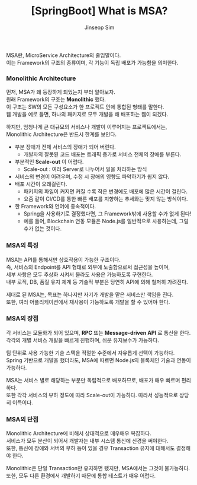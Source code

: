 ﻿---
layout: post
title: "[SpringBoot] What is MSA?"
categories: Springboot
tags: [java]
author:
  - Jinseop Sim
toc: true
---
MSA란, MicroService Architecture의 줄임말이다.  
이는 Framework의 구조의 종류이며, 각 기능이 독립 배포가 가능함을 의미한다.  

### Monolithic Architecture
먼저, MSA가 왜 등장하게 되었는지 부터 알아보자.  
원래 Framework의 구조는 __Monolithic__ 했다.  
이 구조는 SW의 모든 구성요소가 한 프로젝트 안에 통합된 형태를 말한다.  
웹 개발을 예로 들면, 하나의 패키지로 모두 개발을 해 배포하는 웹이 되겠다.  

하지만, 엄청나게 큰 대규모의 서비스나 개발이 이루어지는 프로젝트에서는,
Monolithic Architecture은 반드시 한계를 보인다.  

- 부분 장애가 전체 서비스의 장애가 되어 버린다.
  - 개발자의 잘못된 코드 배포는 트래픽 증가로 서비스 전체의 장애를 부른다.
- 부분적인 __Scale-out__ 이 어렵다.
  - Scale-out : 여러 Server로 나누어서 일을 처리하는 방식
- 서비스의 변경이 어려우며, 수정 시 장애의 영향도 파악하기가 쉽지 않다.
- 배포 시간이 오래걸린다.
  - 패키지의 파일이 커지면 커질 수록 작은 변경에도 배포에 많은 시간이 걸린다.
  - 요즘 같이 CI/CD를 통한 빠른 배포를 지향하는 추세와는 맞지 않는 방식이다.
- 한 Framework와 언어에 종속적이다.
  - Spring을 사용하기로 결정했다면, 그 Framework밖에 사용할 수가 없게 된다!
  - 예를 들어, Blockchain 연동 모듈은 Node.js를 일반적으로 사용하는데, 그럴 수가 없는 것이다.

### MSA의 특징
MSA는 API를 통해서만 상호작용이 가능한 구조이다.  
즉, 서비스의 Endpoint를 API 형태로 외부에 노출함으로써 접근성을 높이며,  
세부 사항은 모두 추상화 시켜서 몰라도 사용은 가능하도록 구현한다.  
내부 로직, DB, 품질 유지 체계 등 기술적 부분은 당연히 API에 의해 철저히 가려진다.  

제대로 된 MSA는, 목표는 하나지만 자기가 개발을 맡은 서비스만 책임을 진다.  
또한, 여러 어플리케이션에서 재사용이 가능하도록 개발을 할 수 있어야 한다.  

### MSA의 장점
각 서비스는 모듈화가 되어 있으며, __RPC__ 또는 __Message-driven API__ 로 통신을 한다.  
각각의 개별 서비스 개발을 빠르게 진행하며, 쉬운 유지보수가 가능하다.  

팀 단위로 사용 가능한 기술 스택을 적절한 수준에서 자유롭게 선택이 가능하다.  
Spring 기반으로 개발을 했더라도, MSA에 따르면 Node.js의 블록체인 기술과 연동이 가능하다.  

MSA는 서비스 별로 해당하는 부분만 독립적으로 배포하므로, 배포가 매우 빠르며 편리하다.  
또한 각각 서비스의 부하 정도에 따라 Scale-out이 가능하다. 따라서 성능적으로 상당히 이득이다.  

### MSA의 단점
Monolithic Architecture에 비해서 상대적으로 매우매우 복잡하다.  
서비스가 모두 분산이 되어서 개발자는 내부 시스템 통신에 신경을 써야한다.  
또한, 통신에 장애와 서버의 부하 등이 있을 경우 Transaction 유지에 대해서도 결정해야 한다.  

Monolithic은 단일 Transaction만 유지하면 됐지만, MSA에서는 그것이 불가능하다.  
또한, 모두 다른 환경에서 개발하기 때문에 통합 테스트가 매우 어렵다.  